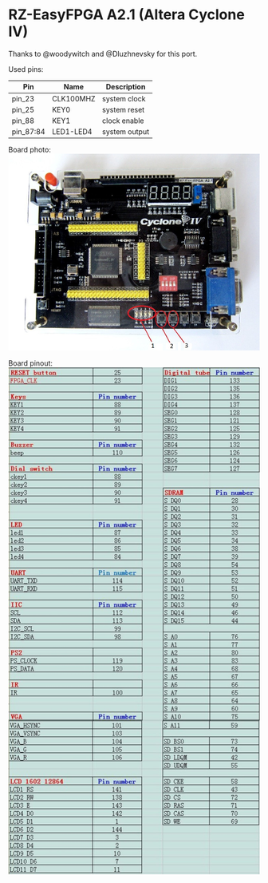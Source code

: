 # RZ-EasyFPGA A2.1 (Altera Cyclone IV)

Thanks to @woodywitch and @Dluzhnevsky for this port.

Used pins:

Pin | Name | Description
--- | ---- | -----------
pin_23 | CLK100MHZ | system clock
pin_25 | KEY0 | system reset
pin_88 | KEY1 | clock enable
pin_87:84 | LED1-LED4 | system output

Board photo:
![photo](/board/rz_easyFPGA_A2.1/doc/photo.jpg)

Board pinout:
![pinout](/board/rz_easyFPGA_A2.1/doc/pins.jpg)
